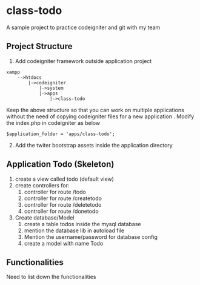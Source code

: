 class-todo
==========

A sample project to practice codeigniter and git with my team

Project Structure
------------------
1. Add codeigniter framework outside application project
<!-- language-all: bash -->
	xampp
		-->htdocs
			|->codeigniter
				|->system
				|->apps
					|->class-todo

Keep the above structure so that you can work on multiple applications
without the need of copying codeigniter files for a new application
. Modify the index.php in codeigniter as below 

<!-- language-all: lang-or-tag-here -->	
	$application_folder = 'apps/class-todo';

2. Add the twiter bootstrap assets inside the application directory

Application Todo (Skeleton)
---------------------------
1. create a view called todo (default view)
2. create controllers for:
	1.	controller for route /todo
	2.	controller for route /createtodo
	3.	controller for route /deletetodo
	4.	controller for route /donetodo
3. Create database/Model
	1.	create a table todos inside the mysql database
	2.	mention the database lib in autoload file
	3.	Mention the username/password for database config
	3.	create a model with name Todo

Functionalities
----------------
Need to list down the functionalities


